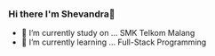 ### Hi there I'm Shevandra👋

- 🔭 I’m currently study on ... SMK Telkom Malang
- 🌱 I’m currently learning ... Full-Stack Programming

